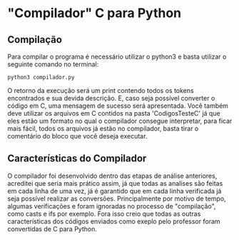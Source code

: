 # "Compilador" C para Python

## Compilação

Para compilar o programa é necessário utilizar o python3 e basta utilizar o seguinte comando no terminal:

``python3 compilador.py`` 

O retorno da execução será um print contendo todos os tokens encontrados e sua devida descrição. E, caso seja possível converter o código em C, uma mensagem de sucesso será apresentada. Você também deve utilizar os arquivos em C contidos na pasta 'CodigosTesteC' já que eles estão um formato no qual o compilador consegue interpretar, para ficar mais fácil, todos os arquivos já estão no compilador, basta tirar o comentário do bloco que você deseja executar.

## Características do Compilador

O compilador foi desenvolvido dentro das etapas de análise anteriores, acreditei que seria mais prático assim, já que todas as analises são feitas em cada linha de uma vez, já é garantido que em cada linha verificada já seja possível realizar as conversões. Principalmente por motivo de tempo, algumas verificações e foram ignoradas no processo de "compilação", como casts e ifs por exemplo. Fora isso creio que todas as outras características dos códigos enviados como exeplo pelo professor foram convertidas de C para Python.

